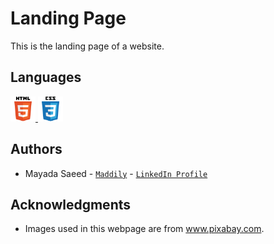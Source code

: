 # Landing Page

This is the landing page of a website.


## Languages

<p>
 <!-- html -->
 <a 
    href="https://www.java.com" 
    target="_blank" rel="noreferrer"> 
    <img
        src="https://raw.githubusercontent.com/devicons/devicon/master/icons/html5/html5-original-wordmark.svg"
        alt="java" width="40" height="40"
    /> 
 </a> 
 <!-- css -->
 <a 
    href="https://www.java.com" 
    target="_blank" rel="noreferrer"> 
    <img
        src="https://raw.githubusercontent.com/devicons/devicon/master/icons/css3/css3-original-wordmark.svg"
        alt="java" width="40" height="40"
    /> 
 </a>
</p>


## Authors


- Mayada Saeed - [`Maddily`](https://github.com/Maddily) - [`LinkedIn Profile`](https://www.linkedin.com/in/mayadase/)

## Acknowledgments


* Images used in this webpage are from www.pixabay.com.
